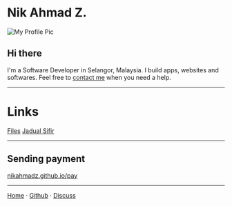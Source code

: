 # Nik Ahmad Z.

![My Profile Pic](https://avatars0.githubusercontent.com/u/7868782?v=4&s=160)

## Hi there
I'm a Software Developer in Selangor, Malaysia.
I build apps, websites and softwares.
Feel free to [contact me][3] when you need a help.

***

# Links
[Files](https://nikahmadz.github.io/files)
[Jadual Sifir](https://nikahmadz.github.io/jadual-sifir)

***

## Sending payment
[nikahmadz.github.io/pay](https://nikahmadz.github.io/pay)

***

[Home][1] &middot; [Github][2] &middot; [Discuss][3]

[1]:https://nikahmadz.github.io
[2]:https://github.com/nikahmadz/nikahmadz.github.io
[3]:https://github.com/nikahmadz/nikahmadz.github.io/discussions "Go to Discusssion Room"
